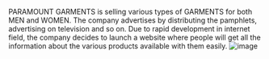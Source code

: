 
PARAMOUNT GARMENTS is selling various types of GARMENTS for both MEN and WOMEN. The company advertises by distributing the pamphlets, advertising on television and so on. Due to rapid development in internet field, the company decides to launch a website where people will get all the information about the various products available with them easily.
![image](https://github.com/user-attachments/assets/c36fbdca-da6a-473c-a8a8-e7d569022ec1)
